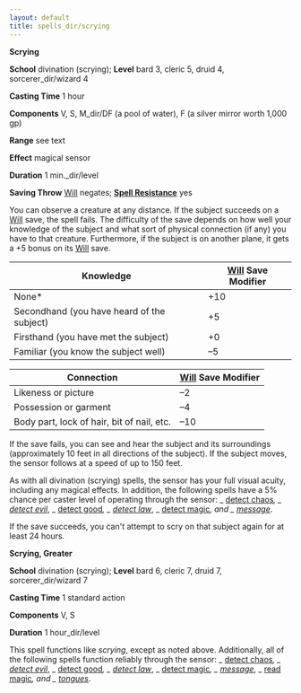```yaml
---
layout: default
title: spells_dir/scrying
---
```

 **Scrying**

**School** divination (scrying); **Level** bard 3, cleric 5, druid 4, sorcerer_dir/wizard 4

**Casting Time** 1 hour

**Components** V, S, M_dir/DF (a pool of water), F (a silver mirror worth 1,000 gp)

**Range** see text

**Effect** magical sensor

**Duration** 1 min._dir/level

**Saving Throw** [Will](../../combat#_will) negates; **[Spell Resistance](../../glossary#_spell-resistance)** yes

You can observe a creature at any distance. If the subject succeeds on a [Will](../../combat#_will) save, the spell fails. The difficulty of the save depends on how well your knowledge of the subject and what sort of physical connection (if any) you have to that creature. Furthermore, if the subject is on another plane, it gets a +5 bonus on its [Will](../../combat#_will) save.

| Knowledge | [Will](../../combat#_will) Save Modifier |
| --- | --- |
| None\* | +10 |
| Secondhand (you have heard of the subject) | +5 |
| Firsthand (you have met the subject) | +0 |
| Familiar (you know the subject well) | –5 |

| Connection | [Will](../../combat#_will) Save Modifier |
| --- | --- |
| Likeness or picture | –2 |
| Possession or garment | –4 |
| Body part, lock of hair, bit of nail, etc. | –10 |

If the save fails, you can see and hear the subject and its surroundings (approximately 10 feet in all directions of the subject). If the subject moves, the sensor follows at a speed of up to 150 feet.

As with all divination (scrying) spells, the sensor has your full visual acuity, including any magical effects. In addition, the following spells have a 5% chance per caster level of operating through the sensor: _ [detect chaos](../detectChaos#_detect-chaos)_, _ [detect evil](../detectEvil#_detect-evil)_, _ [detect good](../detectGood#_detect-good)_, _ [detect law](../detectLaw#_detect-law)_, _ [detect magic](../detectMagic#_detect-magic)_, and _ [message](../message#_message)_.

If the save succeeds, you can't attempt to scry on that subject again for at least 24 hours.

**Scrying, Greater**

**School** divination (scrying); **Level** bard 6, cleric 7, druid 7, sorcerer_dir/wizard 7

**Casting Time** 1 standard action

**Components** V, S

**Duration** 1 hour_dir/level

This spell functions like _scrying_, except as noted above. Additionally, all of the following spells function reliably through the sensor: _ [detect chaos](../detectChaos#_detect-chaos)_, _ [detect evil](../detectEvil#_detect-evil)_, _ [detect good](../detectGood#_detect-good)_, _ [detect law](../detectLaw#_detect-law)_, _ [detect magic](../detectMagic#_detect-magic)_, _ [message](../message#_message)_, _ [read magic](../readMagic#_read-magic)_, and _ [tongues](../tongues#_tongues)_.

